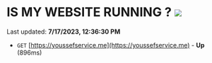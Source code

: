 # IS MY WEBSITE RUNNING ? [![](https://img.shields.io/static/v1?label=Sponsor&message=%E2%9D%A4&logo=GitHub&color=%23fe8e86)](https://github.com/sponsors/<username>)

Last updated: **7/17/2023, 12:36:30 PM**

- `GET` [https://youssefservice.me](https://youssefservice.me) - **Up** (896ms)
